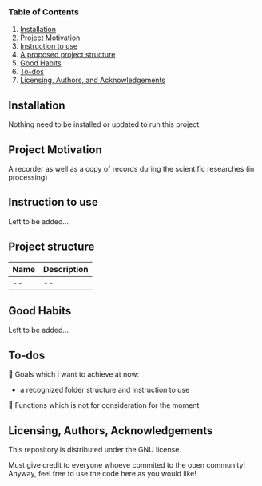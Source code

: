 ### Table of Contents

1. [Installation](#installation)
2. [Project Motivation](#motivation)
3. [Instruction to use](#instruction)
4. [A proposed project structure](#structure)
5. [Good Habits](#Habits)
6. [To-dos](#To-dos)
7. [Licensing, Authors, and Acknowledgements](#licensing)

## Installation <a name="installation"></a>

Nothing need to be installed or updated to run this project.

## Project Motivation<a name="motivation"></a>

A recorder as well as a copy of records during the scientific researches (in processing)

## Instruction to use<a name="instruction"></a>

Left to be added...

## Project structure<a name="structure"></a>

Name | Description |
------------ | -------------
-- | --
 
## Good Habits<a name="Habits"></a>

Left to be added...

## To-dos<a name="To-dos"></a>

:memo: Goals which i want to achieve at now:

* a recognized folder structure and instruction to use

:memo: Functions which is not for consideration for the moment

## Licensing, Authors, Acknowledgements<a name="licensing"></a>

This repository is distributed under the GNU license.

Must give credit to everyone whoeve commited to the open community! Anyway, feel free to use the code here as you would like!
